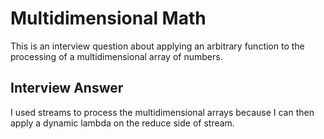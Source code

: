 # Multidimensional Math

This is an interview question about applying an arbitrary function to the processing of a multidimensional array of numbers.

## Interview Answer
I used streams to process the multidimensional arrays because I can then apply a dynamic lambda on the reduce side of stream.  